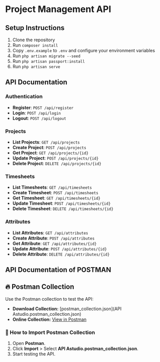 # Project Management API

## Setup Instructions

1. Clone the repository
2. Run `composer install`
3. Copy `.env.example` to `.env` and configure your environment variables
4. Run `php artisan migrate --seed`
5. Run `php artisan passport:install`
6. Run `php artisan serve`

## API Documentation

### Authentication

- **Register**: `POST /api/register`
- **Login**: `POST /api/login`
- **Logout**: `POST /api/logout`

### Projects

- **List Projects**: `GET /api/projects`
- **Create Project**: `POST /api/projects`
- **Get Project**: `GET /api/projects/{id}`
- **Update Project**: `POST /api/projects/{id}`
- **Delete Project**: `DELETE /api/projects/{id}`

### Timesheets

- **List Timesheets**: `GET /api/timesheets`
- **Create Timesheet**: `POST /api/timesheets`
- **Get Timesheet**: `GET /api/timesheets/{id}`
- **Update Timesheet**: `POST /api/timesheets/{id}`
- **Delete Timesheet**: `DELETE /api/timesheets/{id}`

### Attributes

- **List Attributes**: `GET /api/attributes`
- **Create Attribute**: `POST /api/attributes`
- **Get Attribute**: `GET /api/attributes/{id}`
- **Update Attribute**: `POST /api/attributes/{id}`
- **Delete Attribute**: `DELETE /api/attributes/{id}`

## API Documentation of POSTMAN
## 🔥 Postman Collection
Use the Postman collection to test the API:

- **Download Collection:** [postman_collection.json](API Astudio.postman_collection.json)
- **Online Collection:** [View in Postman](https://documenter.getpostman.com/view/14976123/2sAYdmnTzY)

### 📌 How to Import Postman Collection
1. Open **Postman**.
2. Click **Import** > Select **API Astudio.postman_collection.json**.
3. Start testing the API.
